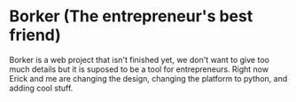 # Borker (The entrepreneur's best friend)
Borker is a web project that isn't finished yet, we don't want to give too much details but it is suposed to be a tool for entrepreneurs. Right now Erick and me are changing the design, changing the platform to python, and adding cool stuff.
